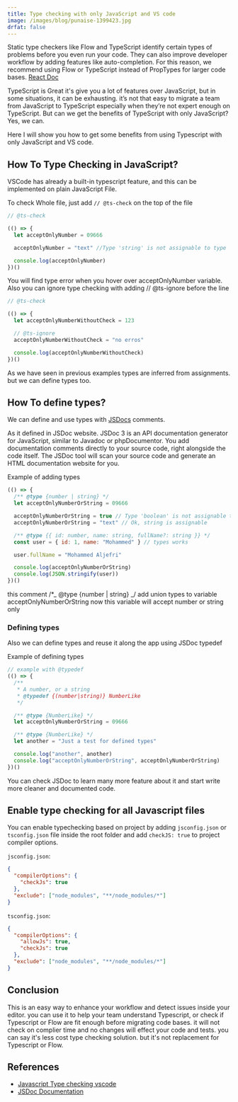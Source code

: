 ```yaml
---
title: Type checking with only JavaScript and VS code
image: /images/blog/punaise-1399423.jpg
drfat: false
---
```


Static type checkers like Flow and TypeScript identify certain types of problems before you even run your code. They can also improve developer workflow by adding features like auto-completion. For this reason, we recommend using Flow or TypeScript instead of PropTypes for larger code bases. [React Doc](https://reactjs.org/docs/static-type-checking.html)

TypeScript is Great it's give you a lot of features over JavaScript, but in some situations, it can be exhausting. it’s not that easy to migrate a team from JavaScript to TypeScript especially when they’re not expert enough on TypeScript. But can we get the benefits of TypeScript with only JavaScript? Yes, we can.

Here I will show you how to get some benefits from using Typescript with only JavaScript and VS code.

## How To Type Checking in JavaScript?

VSCode has already a built-in typescript feature, and this can be implemented on plain JavaScript File.

To check Whole file, just add `// @ts-check` on the top of the file

```js
// @ts-check

(() => {
  let acceptOnlyNumber = 09666

  acceptOnlyNumber = "text" //Type 'string' is not assignable to type 'number'

  console.log(acceptOnlyNumber)
})()
```

You will find type error when you hover over acceptOnlyNumber variable. Also you can ignore type checking with adding // @ts-ignore before the line

```js
// @ts-check

(() => {
  let acceptOnlyNumberWithoutCheck = 123

  // @ts-ignore
  acceptOnlyNumberWithoutCheck = "no erros"

  console.log(acceptOnlyNumberWithoutCheck)
})()
```

As we have seen in previous examples types are inferred from assignments. but we can define types too.

## How To define types?

We can define and use types with [JSDocs](https://jsdoc.app/) comments.

As it defined in JSDoc website.
JSDoc 3 is an API documentation generator for JavaScript, similar to Javadoc or phpDocumentor. You add documentation comments directly to your source code, right alongside the code itself. The JSDoc tool will scan your source code and generate an HTML documentation website for you.

Example of adding types

```js
(() => {
  /** @type {number | string} */
  let acceptOnlyNumberOrString = 09666

  acceptOnlyNumberOrString = true // Type 'boolean' is not assignable to type 'string | number'
  acceptOnlyNumberOrString = "text" // Ok, string is assignable

  /** @type {{ id: number, name: string, fullName?: string }} */
  const user = { id: 1, name: "Mohammed" } // types works

  user.fullName = "Mohammed Aljefri"

  console.log(acceptOnlyNumberOrString)
  console.log(JSON.stringify(user))
})()
```

this comment /\*_ @type {number | string} _/ add union types to variable acceptOnlyNumberOrString now this variable will accept number or string only

### Defining types

Also we can define types and reuse it along the app using JSDoc typedef

Example of defining types

```js
// example with @typedef
(() => {
  /**
   * A number, or a string
   * @typedef {(number|string)} NumberLike
   */

  /** @type {NumberLike} */
  let acceptOnlyNumberOrString = 09666

  /** @type {NumberLike} */
  let another = "Just a test for defined types"

  console.log("another", another)
  console.log("acceptOnlyNumberOrString", acceptOnlyNumberOrString)
})()
```

You can check JSDoc to learn many more feature about it and start write more cleaner and documented code.

## Enable type checking for all Javascript files

You can enable typechecking based on project by adding `jsconfig.json` or `tsconfig.json` file inside the root folder and add `checkJS: true` to project compiler options.

`jsconfig.json`:

```json
{
  "compilerOptions": {
    "checkJs": true
  },
  "exclude": ["node_modules", "**/node_modules/*"]
}
```

`tsconfig.json`:

```json
{
  "compilerOptions": {
    "allowJs": true,
    "checkJs": true
  },
  "exclude": ["node_modules", "**/node_modules/*"]
}
```

## Conclusion

This is an easy way to enhance your workflow and detect issues inside your editor. you can use it to help your team understand Typescript, or check if Typescript or Flow are fit enough before migrating code bases. it will not check on complier time and no changes will effect your code and tests. you can say it's less cost type checking solution. but it's not replacement for Typescript or Flow.

## References

- [Javascript Type checking vscode](https://code.visualstudio.com/docs/nodejs/working-with-javascript#_type-checking-javascript)
- [JSDoc Documentation](https://jsdoc.app/)

